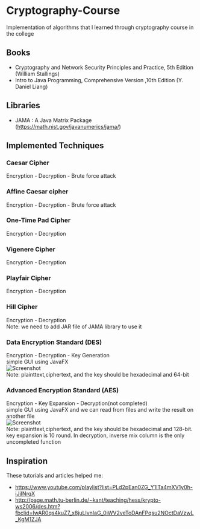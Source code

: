 # Cryptography-Course
Implementation of algorithms that I learned through cryptography course in the college

## Books
* Cryptography and Network Security Principles and Practice, 5th Edition (William Stallings)
* Intro to Java Programming, Comprehensive Version ,10th Edition (Y. Daniel Liang)

## Libraries
* JAMA : A Java Matrix Package (https://math.nist.gov/javanumerics/jama/)

## Implemented Techniques
### Caesar Cipher <br />
Encryption - Decryption - Brute force attack
### Affine Caesar cipher <br />
Encryption - Decryption - Brute force attack
### One-Time Pad Cipher <br />
Encryption - Decryption 
### Vigenere Cipher <br />
Encryption - Decryption 
### Playfair Cipher <br />
Encryption - Decryption 
### Hill Cipher <br />
Encryption - Decryption <br />
Note: we need to add JAR file of JAMA library to use it
### Data Encryption Standard (DES) <br />
Encryption - Decryption - Key Generation  <br />
simple GUI using JavaFX <br />
![Screenshot](DES) <br />
Note: plainttext,ciphertext, and the key should be hexadecimal and 64-bit
### Advanced Encryption Standard (AES)
Encryption - Key Expansion - Decryption(not completed) <br />
simple GUI using JavaFX and we can read from files and write the result on another file <br />
![Screenshot](AES) <br />
Note: plainttext,ciphertext, and the key should be hexadecimal and 128-bit. key expansion is 10 round. In decryption, inverse mix column is the only uncompleted function

## Inspiration
These tutorials and articles helped me:<br />
* https://www.youtube.com/playlist?list=PLd2pEan0ZG_Y1lTa4mXV1y0h-iJjINrqX
* http://page.math.tu-berlin.de/~kant/teaching/hess/krypto-ws2006/des.htm?fbclid=IwAR0qs4kuZ7_x8juLlvnIaG_0iWV2veToDAnFPqsu2NOctDaVzwL_KgM1ZJA
